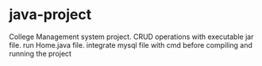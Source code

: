 # java-project
College Management system project.
CRUD operations with executable jar file.
run Home.java file.
integrate mysql file with cmd before compiling and running the project
